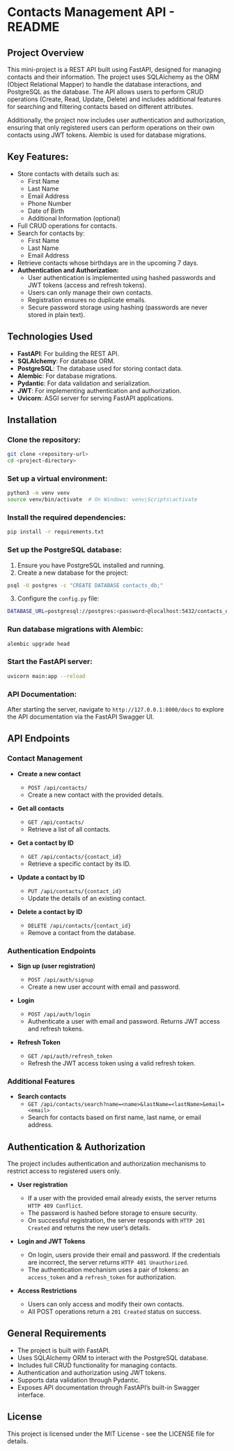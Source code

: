 # Contacts Management API - README

## Project Overview
This mini-project is a REST API built using FastAPI, designed for managing contacts and their information. The project uses SQLAlchemy as the ORM (Object Relational Mapper) to handle the database interactions, and PostgreSQL as the database. The API allows users to perform CRUD operations (Create, Read, Update, Delete) and includes additional features for searching and filtering contacts based on different attributes.

Additionally, the project now includes user authentication and authorization, ensuring that only registered users can perform operations on their own contacts using JWT tokens. Alembic is used for database migrations.

## Key Features:
- Store contacts with details such as:
    - First Name
    - Last Name
    - Email Address
    - Phone Number
    - Date of Birth
    - Additional Information (optional)
- Full CRUD operations for contacts.
- Search for contacts by:
    - First Name
    - Last Name
    - Email Address
- Retrieve contacts whose birthdays are in the upcoming 7 days.
- **Authentication and Authorization:**
    - User authentication is implemented using hashed passwords and JWT tokens (access and refresh tokens).
    - Users can only manage their own contacts.
    - Registration ensures no duplicate emails.
    - Secure password storage using hashing (passwords are never stored in plain text).

## Technologies Used
- **FastAPI**: For building the REST API.
- **SQLAlchemy**: For database ORM.
- **PostgreSQL**: The database used for storing contact data.
- **Alembic**: For database migrations.
- **Pydantic**: For data validation and serialization.
- **JWT**: For implementing authentication and authorization.
- **Uvicorn**: ASGI server for serving FastAPI applications.

## Installation

### Clone the repository:
```bash
git clone <repository-url>
cd <project-directory>
```

### Set up a virtual environment:
```bash
python3 -m venv venv
source venv/bin/activate  # On Windows: venv\Scripts\activate
```

### Install the required dependencies:
```bash
pip install -r requirements.txt
```

### Set up the PostgreSQL database:
1. Ensure you have PostgreSQL installed and running.
2. Create a new database for the project:
```bash
psql -U postgres -c "CREATE DATABASE contacts_db;"
```
3. Configure the `config.py` file:
```bash
DATABASE_URL=postgresql://postgres:<password>@localhost:5432/contacts_db
```

### Run database migrations with Alembic:
```bash
alembic upgrade head
```

### Start the FastAPI server:
```bash
uvicorn main:app --reload
```

### API Documentation:
After starting the server, navigate to `http://127.0.0.1:8000/docs` to explore the API documentation via the FastAPI Swagger UI.

## API Endpoints

### Contact Management

- **Create a new contact**
    - `POST /api/contacts/`
    - Create a new contact with the provided details.

- **Get all contacts**
    - `GET /api/contacts/`
    - Retrieve a list of all contacts.

- **Get a contact by ID**
    - `GET /api/contacts/{contact_id}`
    - Retrieve a specific contact by its ID.

- **Update a contact by ID**
    - `PUT /api/contacts/{contact_id}`
    - Update the details of an existing contact.

- **Delete a contact by ID**
    - `DELETE /api/contacts/{contact_id}`
    - Remove a contact from the database.

### Authentication Endpoints

- **Sign up (user registration)**
    - `POST /api/auth/signup`
    - Create a new user account with email and password.

- **Login**
    - `POST /api/auth/login`
    - Authenticate a user with email and password. Returns JWT access and refresh tokens.

- **Refresh Token**
    - `GET /api/auth/refresh_token`
    - Refresh the JWT access token using a valid refresh token.

### Additional Features
- **Search contacts**
    - `GET /api/contacts/search?name=<name>&lastName=<lastName>&email=<email>`
    - Search for contacts based on first name, last name, or email address.

## Authentication & Authorization
The project includes authentication and authorization mechanisms to restrict access to registered users only.

- **User registration**
    - If a user with the provided email already exists, the server returns `HTTP 409 Conflict`.
    - The password is hashed before storage to ensure security.
    - On successful registration, the server responds with `HTTP 201 Created` and returns the new user’s details.

- **Login and JWT Tokens**
    - On login, users provide their email and password. If the credentials are incorrect, the server returns `HTTP 401 Unauthorized`.
    - The authentication mechanism uses a pair of tokens: an `access_token` and a `refresh_token` for authorization.

- **Access Restrictions**
    - Users can only access and modify their own contacts.
    - All POST operations return a `201 Created` status on success.

## General Requirements
- The project is built with FastAPI.
- Uses SQLAlchemy ORM to interact with the PostgreSQL database.
- Includes full CRUD functionality for managing contacts.
- Authentication and authorization using JWT tokens.
- Supports data validation through Pydantic.
- Exposes API documentation through FastAPI’s built-in Swagger interface.

## License
This project is licensed under the MIT License - see the LICENSE file for details.
